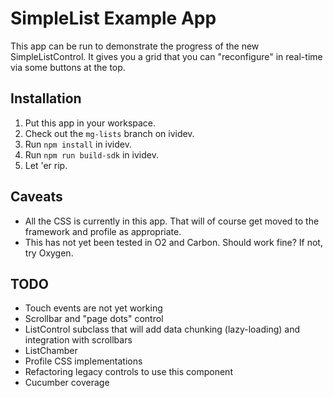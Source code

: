 # SimpleList Example App

This app can be run to demonstrate the progress of the new SimpleListControl. It gives you
a grid that you can "reconfigure" in real-time via some buttons at the top.

## Installation

1. Put this app in your workspace.
2. Check out the `mg-lists` branch on ividev.
3. Run `npm install` in ividev.
4. Run `npm run build-sdk` in ividev.
5. Let 'er rip.

## Caveats

* All the CSS is currently in this app. That will of course get moved to the framework and profile as appropriate.
* This has not yet been tested in O2 and Carbon. Should work fine? If not, try Oxygen.

## TODO

* Touch events are not yet working
* Scrollbar and "page dots" control
* ListControl subclass that will add data chunking (lazy-loading) and integration with scrollbars
* ListChamber
* Profile CSS implementations
* Refactoring legacy controls to use this component
* Cucumber coverage

